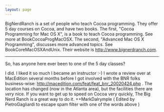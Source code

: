 ```yaml
---
layout: page
---
```




BigNerdRanch is a set of people who teach Cocoa programming. They offer 5 day courses on Cocoa, and have two books. The first, "Cocoa Programming for Mac OS X", is a book to teach Cocoa programming. See more at BookCocoaProgMacOSX. The second, "Advanced Mac OS X Programming", discusses more advanced topics. See BookCoreMacOSXAndUnix. Their website is http://www.bignerdranch.com.

----

So, has anyone here ever been to one of the 5 day classes?

I did.  I liked it so much I became an instructor :-)  I wrote a review over at MacEdition several months before I got involved with the BNR folks busin<nowiki/>ess-wise: http://macedition.com/feat/feat_bnr_20020424.php . The location has changed (now in the Atlanta area), but the facilities there are *very* nice.  If you want to get up to speed on Cocoa very quickly, The Big Nerd Ranch is a great way to do it. ++MarkDalrymple ( Edited by PietroGagliardi to escape spam filter with one of the words above )
